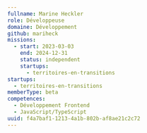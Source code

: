 ```yaml
---
fullname: Marine Heckler
role: Développeuse
domaine: Développement
github: mariheck
missions:
  - start: 2023-03-03
    end: 2024-12-31
    status: independent
    startups:
      - territoires-en-transitions
startups:
  - territoires-en-transitions
memberType: beta
competences:
  - Développement Frontend
  - JavaScript/TypeScript
uuid: f4a7baf1-1213-4a1b-802b-af8ae21c2c72
---
```

